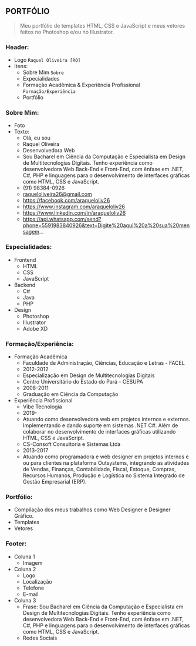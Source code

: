## PORTFÓLIO
> Meu portfólio de templates HTML, CSS e JavaScript e meus vetores feitos no Photoshop e/ou no Illustrator.

### Header:
+ Logo `Raquel Oliveira [RO]`
+ Itens:
  * Sobre Mim `Sobre`
  * Expecialidades
  * Formação Acadêmica & Experiência Profissional `Formação/Experiência`
  * Portfólio

### Sobre Mim:
+ Foto
+ Texto:
  * Olá, eu sou
  * Raquel Oliveira
  * Desenvolvedora Web
  * Sou Bacharel em Ciência da Computação e Especialista em Design de Multitecnologias Digitais. Tenho experiência como desenvolvedora Web Back-End e Front-End, com ênfase em .NET, C#, PHP e linguagens para o desenvolvimento de interfaces gráficas como HTML, CSS e JavaScript.
  * (91) 98384-0926
  * raqueloliveira26@gmail.com
  * https://facebook.com/araqueloliv26
  * https://www.instagram.com/araqueloliv26
  * https://www.linkedin.com/in/araqueloliv26
  * https://api.whatsapp.com/send?phone=5591983840926&text=Digite%20aqui%20a%20sua%20mensagem...

### Especialidades:
+ Frontend
  * HTML
  * CSS
  * JavaScript
+ Backend
  * C#
  * Java
  * PHP
+ Design
  * Photoshop
  * Illustrator
  * Adobe XD

### Formação/Experiência:
+ Formação Acadêmica
  * Faculdade de Administração, Ciências, Educação e Letras - FACEL
  * 2012-2012
  * Especialização em Design de Multitecnologias Digitais
  * Centro Universitário do Estado do Pará - CESUPA
  * 2008-2011
  * Graduação em Ciência da Computação
+ Experiência Profissional
  * Vibe Tecnologia
  * 2019-
  * Atuando como desenvolvedora web em projetos internos e externos. Implementando e dando suporte em sistemas .NET C#. Além de colaborar no desenvolvimento de interfaces gráficas utilizando HTML, CSS e JavaScript.
  * CS-Consoft Consultoria e Sistemas Ltda
  * 2013-2017
  * Atuando como programadora e web designer em projetos internos e ou para clientes na plataforma Outsystems, integrando as atividades de Vendas, Finanças, Contabilidade, Fiscal, Estoque, Compras, Recursos Humanos, Produção e Logística no Sistema Integrado de Gestão Empresarial (ERP).

### Portfólio:
+ Compilação dos meus trabalhos como Web Designer e Designer Gráfico.
+ Templates
+ Vetores

### Footer:
+ Coluna 1
  * Imagem
+ Coluna 2
  * Logo
  * Localização
  * Telefone
  * E-mail
+ Coluna 3
  * Frase: Sou Bacharel em Ciência da Computação e Especialista em Design de Multitecnologias Digitais. Tenho experiência como desenvolvedora Web Back-End e Front-End, com ênfase em .NET, C#, PHP e linguagens para o desenvolvimento de interfaces gráficas como HTML, CSS e JavaScript.
  * Redes Sociais